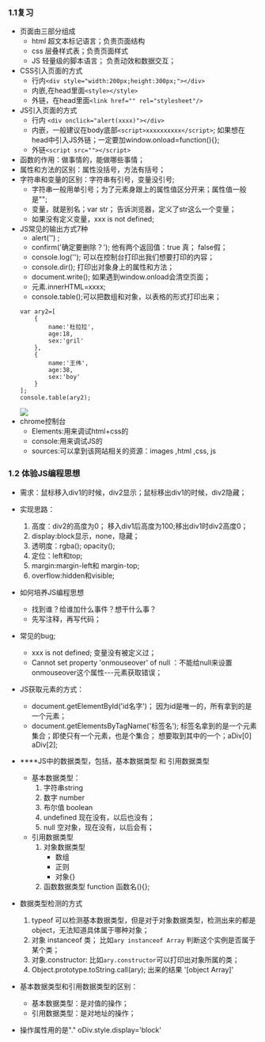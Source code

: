 ### 1.1复习
- 页面由三部分组成
    + html 超文本标记语言；负责页面结构
    + css  层叠样式表；负责页面样式
    + JS 轻量级的脚本语言； 负责动效和数据交互；
- CSS引入页面的方式
    + 行内`<div style="width:200px;height:300px;"></div>`
    + 内嵌,在head里面`<style></style>`
    + 外链，在head里面`<link href="" rel="stylesheet"/>`
- JS引入页面的方式
    + 行内 `<div onclick="alert(xxxx)"></div>`
    + 内嵌，一般建议在body底部`<script>xxxxxxxxxx</script>`;
    如果想在head中引入JS外链；一定要加window.onload=function(){};
    + 外链`<script src=""></script>`
- 函数的作用：做事情的，能做哪些事情；
- 属性和方法的区别：属性没括号，方法有括号；
- 字符串和变量的区别：字符串有引号，变量没引号;
    + 字符串一般用单引号；为了元素身跟上的属性值区分开来；属性值一般是"";
    + 变量，就是别名；var str； 告诉浏览器，定义了str这么一个变量；
    + 如果没有定义变量，xxx is not defined;
- JS常见的输出方式7种
    + alert('') ; 
    + confirm('确定要删除？'); 他有两个返回值：true 真； false假；
    + console.log(''); 可以在控制台打印出我们想要打印的内容；
    + console.dir(); 打印出对象身上的属性和方法；
    + document.write();
    如果遇到window.onload会清空页面；
    + 元素.innerHTML=xxxx;
    + console.table();可以把数组和对象，以表格的形式打印出来；
    ```
    var ary2=[
        {
            name:'杜拉拉',
            age:18,
            sex:'gril'
        },
        {
            name:'王伟',
            age:38,
            sex:'boy'
        }
    ];
    console.table(ary2);

    ```
    ![](http://i1.piimg.com/567571/9f38b766e53640ef.png)
- chrome控制台
    + Elements:用来调试html+css的
    + console:用来调试JS的
    + sources:可以拿到该网站相关的资源：images ,html ,css, js
### 1.2 体验JS编程思想
- 需求：鼠标移入div1的时候，div2显示；鼠标移出div1的时候，div2隐藏；
- 实现思路：
    1. 高度：div2的高度为0； 移入div1后高度为100;移出div1时div2高度0；
    2. display:block显示，none，隐藏；
    3. 透明度：rgba(); opacity();
    4. 定位：left和top;
    5. margin:margin-left和 margin-top;
    6. overflow:hidden和visible;
- 如何培养JS编程思想
    + 找到谁？给谁加什么事件？想干什么事？
    + 先写注释，再写代码；
- 常见的bug;
    + xxx is not defined; 变量没有被定义过；
    + Cannot set property 'onmouseover' of null ：不能给null来设置onmouseover这个属性---元素获取错误；
- JS获取元素的方式：
    + document.getElementById('id名字')；
   因为id是唯一的，所有拿到的是一个元素；
    + document.getElementsByTagName('标签名');
    标签名拿到的是一个元素集合；即使只有一个元素，也是个集合；
    想要取到其中的一个；aDiv[0] aDiv[2];
- ****JS中的数据类型，包括，基本数据类型 和 引用数据类型
    + 基本数据类型：
        1. 字符串string
        2. 数字 number
        3. 布尔值 boolean
        4. undefined 现在没有，以后也没有；
        5. null 空对象，现在没有，以后会有；
    + 引用数据类型
        1. 对象数据类型
            + 数组
            + 正则
            + 对象{}
        2. 函数数据类型
            function 函数名(){};
- 数据类型检测的方式
    1. typeof 可以检测基本数据类型，但是对于对象数据类型，检测出来的都是object，无法知道具体属于哪种对象；
    2. 对象 instanceof 类； 比如`ary instanceof Array` 判断这个实例是否属于某个类；
    3. 对象.constructor: 比如`ary.constructor`可以打印出对象所属的类；
    4. Object.prototype.toString.call(ary); 出来的结果 '[object Array]'
    
- 基本数据类型和引用数据类型的区别：
    - 基本数据类型：是对值的操作；
    - 引用数据类型：是对地址的操作；
- 操作属性用的是"." oDiv.style.display='block'


































   
    
    
    
    
    
    
    
    
    
    
    
    
    
    
    
    
    
    
    
    
    